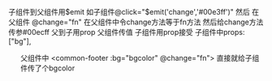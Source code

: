子组件到父组件用$emit
如子组件@click="$emit('change','#00e3ff')" 然后 在父组件 @change="fn"
    在父组件中令change方法等于fn方法 然后给change方法传参#00ecff 
父到子用prop
    父组件传值 子组件用prop接受
    子组件中props:["bg"],  <ul class="footer" :style="{'background':bg}">
    父组件中 <common-footer :bg="bgcolor"  @change="fn"></common-footer>
    直接就给子组件传了个bgcolor